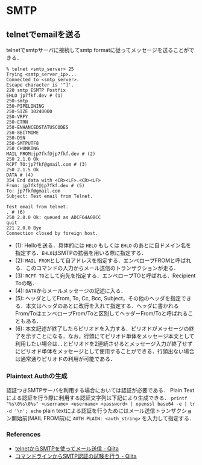 # SMTP

## telnetでemailを送る
telnetでsmtpサーバに接続してsmtp formatに従ってメッセージを送ることができる．
```
% telnet <smtp_server> 25
Trying <smtp_server_ip>...
Connected to <smtp_server>.
Escape character is '^]'.
220 smtp ESMTP Postfix
EHLO jp7fkf.dev # (1)
250-smtp
250-PIPELINING
250-SIZE 10240000
250-VRFY
250-ETRN
250-ENHANCEDSTATUSCODES
250-8BITMIME
250-DSN
250-SMTPUTF8
250 CHUNKING
MAIL FROM:jp7fkf@jp7fkf.dev # (2)
250 2.1.0 Ok
RCPT TO:jp7fkf@gmail.com # (3)
250 2.1.5 Ok
DATA # (4)
354 End data with <CR><LF>.<CR><LF>
From: jp7fkf@jp7fkf.dev # (5)
To: jp7fkf@gmail.com
Subject: Test email from Telnet.

Test email from telnet.
. # (6)
250 2.0.0 Ok: queued as ADCF64A0BCC
quit
221 2.0.0 Bye
Connection closed by foreign host.
```

- (1): Helloを送る．具体的には `HELO` もしくは `EHLO` のあとに自ドメイン名を指定する．`EHLO`はSMTPの拡張を用いる際に指定する．
- (2): `MAIL FROM`として自アドレスを指定する．エンベロープFROMと呼ばれる．このコマンドの入力からメール送信のトランザクションが走る．
- (3): `RCPT TO`として宛先を指定する．エンベロープTOと呼ばれる．Recipient Toの略．
- (4): `DATA`からメールメッセージの記述に入る．
- (5): ヘッダとしてFrom, To, Cc, Bcc, Subject，その他のヘッダを指定できる．本文はヘッダのあとに改行を入れて指定する．ヘッダに書かれるFrom/ToはエンベロープFrom/Toと区別してヘッダーFrom/Toと呼ばれることもある．
- (6): 本文記述が終了したらピリオドを入力する．ピリオドがメッセージの終了を示すことになる．なお，行頭にてピリオド単体をメッセージ本文として利用したい場合は`..`とピリオドを2連続させるとメッセージ入力が終了せずにピリオド単体をメッセージとして使用することができる．行頭出ない場合は通常通りピリオドの利用が可能である．

### Plaintext Authの生成
認証つきSMTPサーバを利用する場合においては認証が必要である．
Plain Textによる認証を行う際に利用する認証文字列は下記により生成できる．
`printf "%s\0%s\0%s" <username> <username> <password> | openssl base64 -e | tr -d '\n'; echo`
plain textによる認証を行うためにはメール送信トランザクション開始前(MAIL FROM前)に `AUTH PLAIN: <auth_string>` を入力して指定する．

### References
- [telnetからSMTPを使ってメール送信 - Qiita](https://qiita.com/sheepland/items/973198fa80f0213fe5a1)
- [コマンドラインからSMTP認証の試験を行う - Qiita](https://qiita.com/azumakuniyuki/items/99c341e99a459d6214bc)
